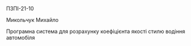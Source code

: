 ПЗПІ-21-10

Микольчук Михайло

Програмна система для розрахунку  коефіцієнта  якості стилю водіння автомобіля
